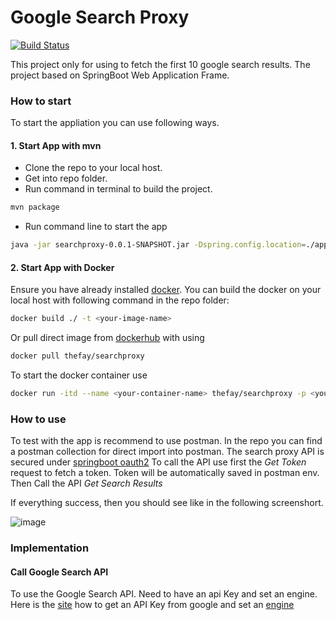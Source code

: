 # Google Search Proxy
[![Build Status](https://travis-ci.org/joemccann/dillinger.svg?branch=master)](https://travis-ci.org/joemccann/dillinger)

This project only for using to fetch the first 10 google search results.
The project based on SpringBoot Web Application Frame.

### How to start
To start the appliation you can use following ways. 
#### 1. Start App with mvn
- Clone the repo to your local host.
- Get into repo folder.
- Run command in terminal to build the project.
```sh
mvn package
```
- Run command line to start the app
```sh
java -jar searchproxy-0.0.1-SNAPSHOT.jar -Dspring.config.location=./application.properties
```

#### 2. Start App with Docker

Ensure you have already installed [docker](https://www.docker.com/products/docker-desktop).
You can build the docker on your local host with following command in the repo folder:
```sh
docker build ./ -t <your-image-name>
```
Or pull direct image from [dockerhub](https://hub.docker.com/repository/docker/thefay/searchproxy) with using
```sh
docker pull thefay/searchproxy
```
To start the docker container use
```sh
docker run -itd --name <your-container-name> thefay/searchproxy -p <your-host-port>:4041 
```

### How to use
To test with the app is recommend to use postman. In the repo you can find a postman collection for direct import into postman.
The search proxy API is secured under [springboot oauth2](https://spring.io/guides/tutorials/spring-boot-oauth2/)
To call the API use first the *Get Token* request to fetch a token. Token will be automatically saved in postman env.
Then Call the API *Get Search Results*

If everything success, then you should see like in the following screenshort.

![image](https://user-images.githubusercontent.com/11611036/140194675-8abfd99c-b748-45b4-85e6-d7799fc85fb9.png)

### Implementation

#### Call Google Search API
To use the Google Search API. Need to have an api Key and set an engine. Here is the [site](https://console.cloud.google.com/apis/credentials) how to get an API Key from google
and set an [engine](https://cse.google.com/cse/all)








